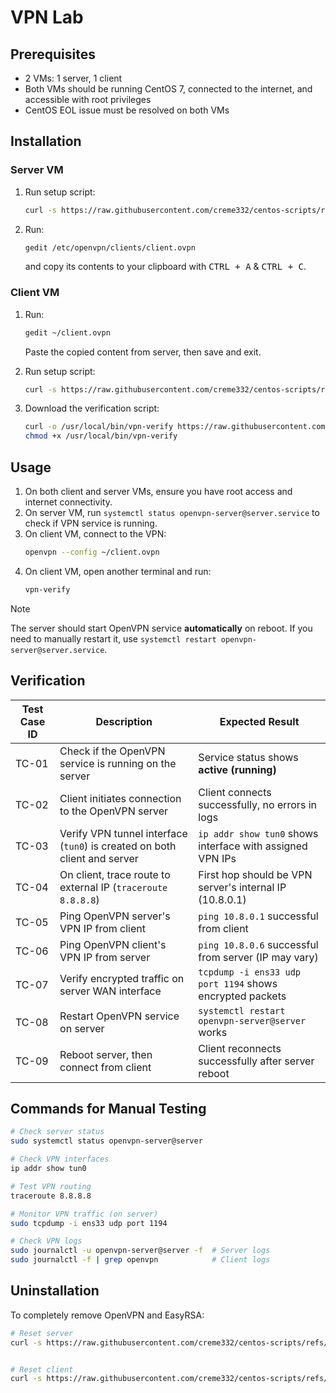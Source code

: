 # VPN Lab

## Prerequisites

- 2 VMs: 1 server, 1 client
- Both VMs should be running CentOS 7, connected to the internet, and accessible with root privileges
- CentOS EOL issue must be resolved on both VMs

## Installation

### Server VM

1. Run setup script:  
   ```bash
   curl -s https://raw.githubusercontent.com/creme332/centos-scripts/refs/heads/main/vpn-lab/server.sh | bash -s client
   ```
1. Run:
   ```bash
   gedit /etc/openvpn/clients/client.ovpn
   ```
   and copy its contents to your clipboard with <kbd>CTRL + A</kbd> & <kbd>CTRL + C</kbd>.

### Client VM

1. Run:
   ```bash
   gedit ~/client.ovpn
   ```
   Paste the copied content from server, then save and exit.

2. Run setup script:
   ```bash
   curl -s https://raw.githubusercontent.com/creme332/centos-scripts/refs/heads/main/vpn-lab/client.sh | bash -s ~/client.ovpn
   ```
3. Download the verification script:
   ```bash
   curl -o /usr/local/bin/vpn-verify https://raw.githubusercontent.com/creme332/centos-scripts/refs/heads/main/vpn-lab/vpn-verify
   chmod +x /usr/local/bin/vpn-verify
   ```

## Usage

1. On both client and server VMs, ensure you have root access and internet connectivity.
2. On server VM, run `systemctl status openvpn-server@server.service` to check if VPN service is running.
3. On client VM, connect to the VPN:
   ```bash
   openvpn --config ~/client.ovpn
   ```
4. On client VM, open another terminal and run:
   ```bash
   vpn-verify
   ```

> [!NOTE]
> The server should start OpenVPN service **automatically** on reboot. If you need to manually restart it, use `systemctl restart openvpn-server@server.service`.

## Verification

| Test Case ID | Description                                                               | Expected Result                                           |
| ------------ | ------------------------------------------------------------------------- | --------------------------------------------------------- |
| TC-01        | Check if the OpenVPN service is running on the server                     | Service status shows **active (running)**                 |
| TC-02        | Client initiates connection to the OpenVPN server                         | Client connects successfully, no errors in logs           |
| TC-03        | Verify VPN tunnel interface (`tun0`) is created on both client and server | `ip addr show tun0` shows interface with assigned VPN IPs |
| TC-04        | On client, trace route to external IP (`traceroute 8.8.8.8`)              | First hop should be VPN server's internal IP (10.8.0.1)   |
| TC-05        | Ping OpenVPN server's VPN IP from client                                  | `ping 10.8.0.1` successful from client                    |
| TC-06        | Ping OpenVPN client's VPN IP from server                                  | `ping 10.8.0.6` successful from server (IP may vary)      |
| TC-07        | Verify encrypted traffic on server WAN interface                          | `tcpdump -i ens33 udp port 1194` shows encrypted packets  |
| TC-08        | Restart OpenVPN service on server                                         | `systemctl restart openvpn-server@server` works           |
| TC-09        | Reboot server, then connect from client                                   | Client reconnects successfully after server reboot        |

## Commands for Manual Testing

```bash
# Check server status
sudo systemctl status openvpn-server@server

# Check VPN interfaces
ip addr show tun0

# Test VPN routing
traceroute 8.8.8.8

# Monitor VPN traffic (on server)
sudo tcpdump -i ens33 udp port 1194

# Check VPN logs
sudo journalctl -u openvpn-server@server -f  # Server logs
sudo journalctl -f | grep openvpn            # Client logs
```

## Uninstallation

To completely remove OpenVPN and EasyRSA:

```bash
# Reset server
curl -s https://raw.githubusercontent.com/creme332/centos-scripts/refs/heads/main/vpn-lab/reset-server.sh | bash


# Reset client
curl -s https://raw.githubusercontent.com/creme332/centos-scripts/refs/heads/main/vpn-lab/reset-client.sh | bash
```